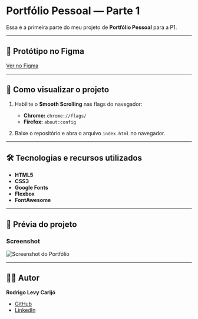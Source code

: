 # Portfólio Pessoal — Parte 1  

Essa é a primeira parte do meu projeto de **Portfólio Pessoal** para a P1.  

---

## 🔗 Protótipo no Figma  
[Ver no Figma](https://www.figma.com/design/61alQli0tyPFSE4825cFXI/Projeto-Figma-P1?m=auto&t=AZA36fSjsVCXALEA-1)  

---

## 🚀 Como visualizar o projeto  

1. Habilite o **Smooth Scrolling** nas flags do navegador:  
   - **Chrome:** `chrome://flags/`  
   - **Firefox:** `about:config`  

2. Baixe o repositório e abra o arquivo `index.html` no navegador.  

---

## 🛠️ Tecnologias e recursos utilizados  

- **HTML5**  
- **CSS3**  
- **Google Fonts**  
- **Flexbox**  
- **FontAwesome**  

---

## 📸 Prévia do projeto  

### Screenshot  
![Screenshot do Portfólio](./assets/screenshot1.png)  

---

## 👨‍💻 Autor  

**Rodrigo Levy Carijó**  

- [GitHub](https://github.com/azurekit)  
- [LinkedIn](https://www.linkedin.com/in/rodrigo-levy-2466b3267/)  
